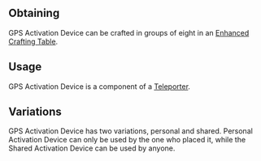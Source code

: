 
## Obtaining
GPS Activation Device can be crafted in groups of eight in an [Enhanced Crafting Table](https://github.com/Slimefun/Slimefun4/wiki/Enhanced-Crafting-Table).

## Usage
GPS Activation Device is a component of a [Teleporter](https://github.com/Slimefun/Slimefun4/wiki/Teleporter).

## Variations
GPS Activation Device has two variations, personal and shared. Personal Activation Device can only be used by the one who placed it, while the Shared Activation Device can be used by anyone.
